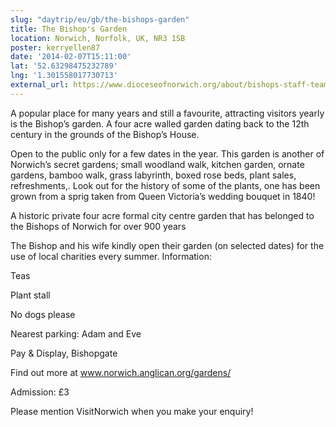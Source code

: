 ```yaml
---
slug: "daytrip/eu/gb/the-bishops-garden"
title: The Bishop's Garden
location: Norwich, Norfolk, UK, NR3 1SB
poster: kerryellen87
date: '2014-02-07T15:11:00'
lat: '52.63298475232789'
lng: '1.301558017730713'
external_url: https://www.dioceseofnorwich.org/about/bishops-staff-team/bishops-house-garden/
---
```


A popular place for many years and still a favourite, attracting visitors yearly is the Bishop’s garden. A four acre walled garden dating back to the 12th century in the grounds of the Bishop’s House.

Open to the public only for a few dates in the year. This garden is another of Norwich’s secret gardens; small woodland walk, kitchen garden, ornate gardens, bamboo walk, grass labyrinth, boxed rose beds, plant sales, refreshments,. Look out for the history of some of the plants, one has been grown from a sprig taken from Queen Victoria’s wedding bouquet in 1840!

A historic private four acre formal city centre garden that has belonged to the Bishops of Norwich for over 900 years

The Bishop and his wife kindly open their garden (on selected dates) for the use of local charities every summer. Information:

Teas

Plant stall

No dogs please

Nearest parking: Adam and Eve

Pay &amp; Display, Bishopgate

Find out more at www.norwich.anglican.org/gardens/

Admission: £3

Please mention VisitNorwich when you make your enquiry!
